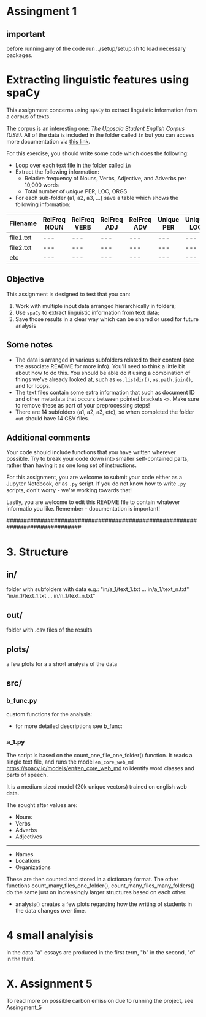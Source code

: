 # Assingment 1

## important
before running any of the code run ../setup/setup.sh to load necessary packages.

# Extracting linguistic features using spaCy

This assignment concerns using ```spaCy``` to extract linguistic information from a corpus of texts.

The corpus is an interesting one: *The Uppsala Student English Corpus (USE)*. All of the data is included in the folder called ```in``` but you can access more documentation via [this link](https://ota.bodleian.ox.ac.uk/repository/xmlui/handle/20.500.12024/2457).

For this exercise, you should write some code which does the following:

- Loop over each text file in the folder called ```in```
- Extract the following information:
    - Relative frequency of Nouns, Verbs, Adjective, and Adverbs per 10,000 words
    - Total number of *unique* PER, LOC, ORGS
- For each sub-folder (a1, a2, a3, ...) save a table which shows the following information:

|Filename|RelFreq NOUN|RelFreq VERB|RelFreq ADJ|RelFreq ADV|Unique PER|Unique LOC|Unique ORG|
|---|---|---|---|---|---|---|---|
|file1.txt|---|---|---|---|---|---|---|
|file2.txt|---|---|---|---|---|---|---|
|etc|---|---|---|---|---|---|---|

## Objective

This assignment is designed to test that you can:

1. Work with multiple input data arranged hierarchically in folders;
2. Use ```spaCy``` to extract linguistic information from text data;
3. Save those results in a clear way which can be shared or used for future analysis

## Some notes

- The data is arranged in various subfolders related to their content (see the associate README for more info). You'll need to think a little bit about how to do this. You should be able do it using a combination of things we've already looked at, such as ```os.listdir()```, ```os.path.join()```, and for loops.
- The text files contain some extra information that such as document ID and other metadata that occurs between pointed brackets ```<>```. Make sure to remove these as part of your preprocessing steps!
- There are 14 subfolders (a1, a2, a3, etc), so when completed the folder ```out``` should have 14 CSV files.

## Additional comments

Your code should include functions that you have written wherever possible. Try to break your code down into smaller self-contained parts, rather than having it as one long set of instructions.

For this assignment, you are welcome to submit your code either as a Jupyter Notebook, or as ```.py``` script. If you do not know how to write ```.py``` scripts, don't worry - we're working towards that!

Lastly, you are welcome to edit this README file to contain whatever informatio you like. Remember - documentation is important!

##############################################################################

# 3. Structure
## in/ 
folder with subfolders with data e.g.: "in/a_1/text_1.txt ... in/a_1/text_n.txt"
                                       "in/n_1/text_1.txt ... in/n_1/text_n.txt"

## out/
folder with .csv files of the results
## plots/
a few plots for a a short analysis of the data
## src/
### b_func.py
custom functions for the analysis:
- for more detailed descriptions see b_func:

### a_1.py
The script is based on the count_one_file_one_folder() function.
It reads a single text file, and runs the model ```en_core_web_md``` https://spacy.io/models/en#en_core_web_md to identify word classes and parts of speech.

It is a medium sized model (20k unique vectors) trained on english web data.

The sought after values are:
- Nouns
- Verbs
- Adverbs
- Adjectives
------------
- Names
- Locations
- Organizations

These are then counted and stored in a dictionary format.
The other functions count_many_files_one_folder(), count_many_files_many_folders() do the same just on increasingly larger structures based on each other.


- analysis()
creates a few plots regarding how the writing of students in the data changes over time.
# 4 small analyisis 
In the data "a" essays are produced in the first term, "b" in the second, "c" in the third.


# X. Assignment 5 
To read more on possible carbon emission due to running the project, see Assingment_5




